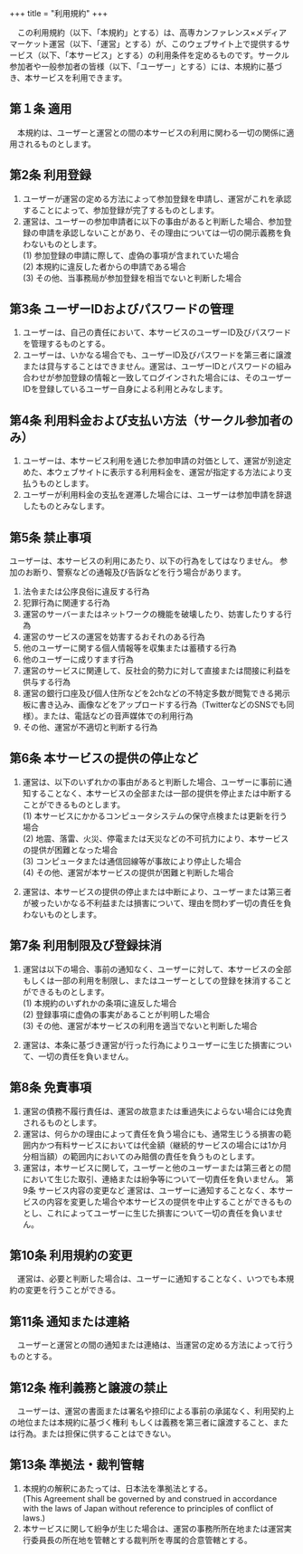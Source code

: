 +++
title = "利用規約"
+++

　この利用規約（以下、「本規約」とする）は、高専カンファレンス×メディアマーケット運営（以下、「運営」とする）が、このウェブサイト上で提供するサービス（以下、「本サービス」とする）の利用条件を定めるものです。サークル参加者や一般参加者の皆様（以下、「ユーザー」とする）には、本規約に基づき、本サービスを利用できます。

## 第１条 適用

　本規約は、ユーザーと運営との間の本サービスの利用に関わる一切の関係に適用されるものとします。

## 第2条 利用登録

1. ユーザーが運営の定める方法によって参加登録を申請し、運営がこれを承認することによって、参加登録が完了するものとします。
2. 運営は、ユーザーの参加申請者に以下の事由があると判断した場合、参加登録の申請を承認しないことがあり、その理由については一切の開示義務を負わないものとします。  
(1) 参加登録の申請に際して、虚偽の事項が含まれていた場合  
(2) 本規約に違反した者からの申請である場合  
(3) その他、当事務局が参加登録を相当でないと判断した場合  

## 第3条 ユーザーIDおよびパスワードの管理

1. ユーザーは、自己の責任において、本サービスのユーザーID及びパスワードを管理するものとする。
2. ユーザーは、いかなる場合でも、ユーザーID及びパスワードを第三者に譲渡または貸与することはできません。運営は、ユーザーIDとパスワードの組み合わせが参加登録の情報と一致してログインされた場合には、そのユーザーIDを登録しているユーザー自身による利用とみなします。

## 第4条 利用料金および支払い方法（サークル参加者のみ）

1. ユーザーは、本サービス利用を通じた参加申請の対価として、運営が別途定めた、本ウェブサイトに表示する利用料金を、運営が指定する方法により支払うものとします。
2. ユーザーが利用料金の支払を遅滞した場合には、ユーザーは参加申請を辞退したものとみなします。

## 第5条 禁止事項

ユーザーは、本サービスの利用にあたり、以下の行為をしてはなりません。
参加のお断り、警察などの通報及び告訴などを行う場合があります。

1. 法令または公序良俗に違反する行為
2. 犯罪行為に関連する行為
3. 運営のサーバーまたはネットワークの機能を破壊したり、妨害したりする行為
4. 運営のサービスの運営を妨害するおそれのある行為
5. 他のユーザーに関する個人情報等を収集または蓄積する行為
6. 他のユーザーに成りすます行為
7. 運営のサービスに関連して、反社会的勢力に対して直接または間接に利益を供与する行為 
8. 運営の銀行口座及び個人住所などを2chなどの不特定多数が閲覧できる掲示板に書き込み、画像などをアップロードする行為（TwitterなどのSNSでも同様）。または、電話などの音声媒体での利用行為
9. その他、運営が不適切と判断する行為

## 第6条 本サービスの提供の停止など

1. 運営は、以下のいずれかの事由があると判断した場合、ユーザーに事前に通知することなく、本サービスの全部または一部の提供を停止または中断することができるものとします。  
(1) 本サービスにかかるコンピュータシステムの保守点検または更新を行う場合  
(2) 地震、落雷、火災、停電または天災などの不可抗力により、本サービスの提供が困難となった場合  
(3) コンピュータまたは通信回線等が事故により停止した場合  
(4) その他、運営が本サービスの提供が困難と判断した場合  

2. 運営は、本サービスの提供の停止または中断により、ユーザーまたは第三者が被ったいかなる不利益または損害について、理由を問わず一切の責任を負わないものとします。

## 第7条 利用制限及び登録抹消

1. 運営は以下の場合、事前の通知なく、ユーザーに対して、本サービスの全部もしくは一部の利用を制限し、またはユーザーとしての登録を抹消することができるものとします。  
(1) 本規約のいずれかの条項に違反した場合  
(2) 登録事項に虚偽の事実があることが判明した場合  
(3) その他、運営が本サービスの利用を適当でないと判断した場合  

2. 運営は、本条に基づき運営が行った行為によりユーザーに生じた損害について、一切の責任を負いません。

## 第8条 免責事項

1. 運営の債務不履行責任は、運営の故意または重過失によらない場合には免責されるものとします。
2. 運営は、何らかの理由によって責任を負う場合にも、通常生じうる損害の範囲内かつ有料サービスにおいては代金額（継続的サービスの場合には1か月分相当額）の範囲内においてのみ賠償の責任を負うものとします。
3. 運営は，本サービスに関して，ユーザーと他のユーザーまたは第三者との間において生じた取引、連絡または紛争等について一切責任を負いません。
第9条 サービス内容の変更など
  運営は、ユーザーに通知することなく、本サービスの内容を変更した場合や本サービスの提供を中止することができるものとし、これによってユーザーに生じた損害について一切の責任を負いません。

## 第10条 利用規約の変更

　運営は、必要と判断した場合は、ユーザーに通知することなく、いつでも本規約の変更を行うことができる。

## 第11条 通知または連絡

　ユーザーと運営との間の通知または連絡は、当運営の定める方法によって行うものとする。

## 第12条 権利義務と譲渡の禁止

　ユーザーは、運営の書面または署名や捺印による事前の承諾なく、利用契約上の地位または本規約に基づく権利   もしくは義務を第三者に譲渡すること、または行為。または担保に供することはできない。

## 第13条 準拠法・裁判管轄

1. 本規約の解釈にあたっては、日本法を準拠法とする。  
(This Agreement shall be governed by and construed in accordance with the laws of Japan without reference to principles of conflict of laws.)
2. 本サービスに関して紛争が生じた場合は、運営の事務所所在地または運営実行委員長の所在地を管轄とする裁判所を専属的合意管轄とする。
